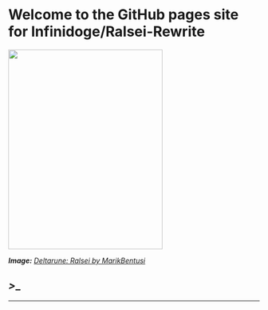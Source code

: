 # Welcome to the GitHub pages site for Infinidoge/Ralsei-Rewrite
<img src="https://art.ngfiles.com/images/656000/656712_bentusi-paladin_deltarune-ralsei.png" height="400" width="309">

_**Image:** [Deltarune: Ralsei by MarikBentusi](https://www.google.com/url?sa=i&source=images&cd=&cad=rja&uact=8&ved=2ahUKEwjj6dD94_ffAhVST98KHd4hBNUQjhx6BAgBEAM&url=https%3A%2F%2Fwww.newgrounds.com%2Fart%2Fview%2Fbentusi-paladin%2Fdeltarune-ralsei&psig=AOvVaw33U1UhggC7fZAd5Q0B-xGC&ust=1547916354150548)_
## _>__
***
